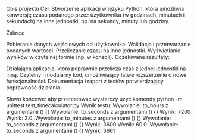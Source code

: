 Opis projektu
Cel:
Stworzenie aplikacji w języku Python, która umożliwia konwersję czasu podanego przez użytkownika (w godzinach, minutach i sekundach) na inne jednostki, np. na sekundy, minuty lub godziny.

Zakres:

Pobieranie danych wejściowych od użytkownika.
Walidacja i przetwarzanie podanych wartości.
Przeliczanie czasu na inne jednostki.
Wyświetlanie wyników w czytelnej formie (np. w konsoli).
Oczekiwane rezultaty:

Działająca aplikacja, która poprawnie przelicza czas z jednej jednostki na inną.
Czytelny i modularny kod, umożliwiający łatwe rozszerzenie o nowe funkcjonalności.
Dokumentacja i raport z testów potwierdzający poprawność działania.


Słowo końcowe: aby przetestować wystarczy użyć komendy python -m unittest test_timecalculator.py
Wynik testu: 
Wywołanie: to_hours z argumentami () {}
Wywołanie: to_seconds z argumentami () {}
Wynik: 7200
Wynik: 2.0
.Wywołanie: to_minutes z argumentami () {}
Wywołanie: to_seconds z argumentami () {}
Wynik: 3600
Wynik: 60.0
.Wywołanie: to_seconds z argumentami () {}
Wynik: 3661